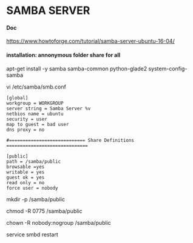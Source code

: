 # SAMBA SERVER

#### Doc
https://www.howtoforge.com/tutorial/samba-server-ubuntu-16-04/

#### installation: annonymous folder share for all

apt-get install -y samba samba-common python-glade2 system-config-samba

vi /etc/samba/smb.conf
```
[global]
workgroup = WORKGROUP
server string = Samba Server %v
netbios name = ubuntu
security = user
map to guest = bad user
dns proxy = no

#============================ Share Definitions ============================== 

[public]
path = /samba/public
browsable =yes
writable = yes
guest ok = yes
read only = no
force user = nobody
```
   
mkdir -p /samba/public

chmod -R 0775 /samba/public

chown -R nobody:nogroup /samba/public

service smbd restart

